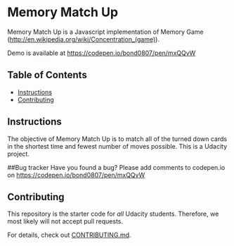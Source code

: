# Memory Match Up

Memory Match Up is a Javascript implementation of Memory Game (http://en.wikipedia.org/wiki/Concentration_(game)).

Demo is available at https://codepen.io/bond0807/pen/mxQQvW


## Table of Contents

* [Instructions](#instructions)
* [Contributing](#contributing)

## Instructions

The objective of Memory Match Up is to match all of the turned down cards in the shortest time and fewest number of moves possible. This is a Udacity project.



##Bug tracker
Have you found a bug?  Please add comments to codepen.io on https://codepen.io/bond0807/pen/mxQQvW

## Contributing

This repository is the starter code for _all_ Udacity students. Therefore, we most likely will not accept pull requests.

For details, check out [CONTRIBUTING.md](CONTRIBUTING.md).

